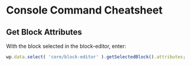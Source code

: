 # Console Command Cheatsheet

## Get Block Attributes

With the block selected in the block-editor, enter:

```js
wp.data.select( 'core/block-editor' ).getSelectedBlock().attributes;
```